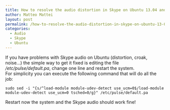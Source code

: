 ```yaml
---
title: How to resolve the audio distortion in Skype on Ubuntu 13.04 and previous versions
author: Matteo Mattei
layout: post
permalink: /how-to-resolve-the-audio-distortion-in-skype-on-ubuntu-13-04-and-previous-versions/
categories:
  - Audio
  - Skype
  - Ubuntu
---
```

If you have problems with Skype audio on Ubuntu (distortion, croak, noise...) the simple way to get it fixed is editing the file */etc/pulse/default.pa*, change one line and restart the system.  
For simplicity you can execute the following command that will do all the job:

```
sudo sed -i "{s/^load-module module-udev-detect use_ucm=0$/load-module module-udev-detect use_ucm=0 tsched=0/g}" /etc/pulse/default.pa
```

Restart now the system and the Skype audio should work fine!
